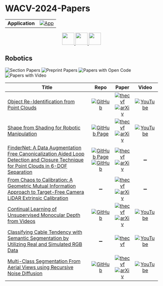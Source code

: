 # WACV-2024-Papers

<table>
    <tr>
        <td><strong>Application</strong></td>
        <td>
            <a href="https://huggingface.co/spaces/DmitryRyumin/NewEraAI-Papers" style="float:left;">
                <img src="https://img.shields.io/badge/🤗-NewEraAI--Papers-FFD21F.svg" alt="App" />
            </a>
        </td>
    </tr>
</table>

<div align="center">
    <a href="https://github.com/DmitryRyumin/WACV-2024-Papers/blob/main/sections/photogrammetry_and_remote_sensing.md">
        <img src="https://cdn.jsdelivr.net/gh/DmitryRyumin/NewEraAI-Papers@main/images/left.svg" width="40" alt="" />
    </a>
    <a href="https://github.com/DmitryRyumin/WACV-2024-Papers/">
        <img src="https://cdn.jsdelivr.net/gh/DmitryRyumin/NewEraAI-Papers@main/images/home.svg" width="40" alt="" />
    </a>
    <a href="https://github.com/DmitryRyumin/WACV-2024-Papers/blob/main/sections/smartphones_end_user_devices.md">
        <img src="https://cdn.jsdelivr.net/gh/DmitryRyumin/NewEraAI-Papers@main/images/right.svg" width="40" alt="" />
    </a>
</div>

## Robotics

![Section Papers](https://img.shields.io/badge/Section%20Papers-7-42BA16) ![Preprint Papers](https://img.shields.io/badge/Preprint%20Papers-6-b31b1b) ![Papers with Open Code](https://img.shields.io/badge/Papers%20with%20Open%20Code-4-1D7FBF) ![Papers with Video](https://img.shields.io/badge/Papers%20with%20Video-5-FF0000)

| **Title** | **Repo** | **Paper** | **Video** |
|-----------|:--------:|:---------:|:---------:|
| [Object Re-Identification from Point Clouds](https://openaccess.thecvf.com/content/WACV2024/html/Therien_Object_Re-Identification_From_Point_Clouds_WACV_2024_paper.html) | [![GitHub](https://img.shields.io/github/stars/bentherien/point-cloud-reid?style=flat)](https://github.com/bentherien/point-cloud-reid) | [![thecvf](https://img.shields.io/badge/pdf-thecvf-7395C5.svg)](https://openaccess.thecvf.com/content/WACV2024/papers/Therien_Object_Re-Identification_From_Point_Clouds_WACV_2024_paper.pdf) <br /> [![arXiv](https://img.shields.io/badge/arXiv-2305.10210-b31b1b.svg)](http://arxiv.org/abs/2305.10210) | [![YouTube](https://img.shields.io/badge/YouTube-%23FF0000.svg?style=for-the-badge&logo=YouTube&logoColor=white)](https://www.youtube.com/watch?v=aXMraMwSPwk) |
| [Shape from Shading for Robotic Manipulation](https://openaccess.thecvf.com/content/WACV2024/html/Chaudhury_Shape_From_Shading_for_Robotic_Manipulation_WACV_2024_paper.html) | [![GitHub Page](https://img.shields.io/badge/GitHub-Page-159957.svg)](https://arkadeepnc.github.io/projects/active_workspace/index.html) | [![thecvf](https://img.shields.io/badge/pdf-thecvf-7395C5.svg)](https://openaccess.thecvf.com/content/WACV2024/papers/Chaudhury_Shape_From_Shading_for_Robotic_Manipulation_WACV_2024_paper.pdf) <br /> [![arXiv](https://img.shields.io/badge/arXiv-2304.11824-b31b1b.svg)](http://arxiv.org/abs/2304.11824) | [![YouTube](https://img.shields.io/badge/YouTube-%23FF0000.svg?style=for-the-badge&logo=YouTube&logoColor=white)](https://www.youtube.com/watch?v=V9navcD92b8) |
| [FinderNet: A Data Augmentation Free Canonicalization Aided Loop Detection and Closure Technique for Point Clouds in 6-DOF Separation](https://openaccess.thecvf.com/content/WACV2024/html/Harithas_FinderNet_A_Data_Augmentation_Free_Canonicalization_Aided_Loop_Detection_and_WACV_2024_paper.html) | [![GitHub Page](https://img.shields.io/badge/GitHub-Page-159957.svg)](https://gsc2001.github.io/FinderNet/) <br /> [![GitHub](https://img.shields.io/github/stars/gsc2001/FinderNet?style=flat)](https://github.com/gsc2001/FinderNet) | [![thecvf](https://img.shields.io/badge/pdf-thecvf-7395C5.svg)](https://openaccess.thecvf.com/content/WACV2024/papers/Harithas_FinderNet_A_Data_Augmentation_Free_Canonicalization_Aided_Loop_Detection_and_WACV_2024_paper.pdf) <br /> [![arXiv](https://img.shields.io/badge/arXiv-2304.01074-b31b1b.svg)](http://arxiv.org/abs/2304.01074) | :heavy_minus_sign: |
| [From Chaos to Calibration: A Geometric Mutual Information Approach to Target-Free Camera LiDAR Extrinsic Calibration](https://openaccess.thecvf.com/content/WACV2024/html/Borer_From_Chaos_to_Calibration_A_Geometric_Mutual_Information_Approach_To_WACV_2024_paper.html) | :heavy_minus_sign: | [![thecvf](https://img.shields.io/badge/pdf-thecvf-7395C5.svg)](https://openaccess.thecvf.com/content/WACV2024/papers/Borer_From_Chaos_to_Calibration_A_Geometric_Mutual_Information_Approach_To_WACV_2024_paper.pdf) <br /> [![arXiv](https://img.shields.io/badge/arXiv-2311.01905-b31b1b.svg)](http://arxiv.org/abs/2311.01905) | :heavy_minus_sign: |
| [Continual Learning of Unsupervised Monocular Depth from Videos](https://openaccess.thecvf.com/content/WACV2024/html/Chawla_Continual_Learning_of_Unsupervised_Monocular_Depth_From_Videos_WACV_2024_paper.html) | [![GitHub](https://img.shields.io/github/stars/NeurAI-Lab/CUDE-MonoDepthCL?style=flat)](https://github.com/NeurAI-Lab/CUDE-MonoDepthCL) | [![thecvf](https://img.shields.io/badge/pdf-thecvf-7395C5.svg)](https://openaccess.thecvf.com/content/WACV2024/papers/Chawla_Continual_Learning_of_Unsupervised_Monocular_Depth_From_Videos_WACV_2024_paper.pdf) <br /> [![arXiv](https://img.shields.io/badge/arXiv-2311.02393-b31b1b.svg)](http://arxiv.org/abs/2311.02393) | [![YouTube](https://img.shields.io/badge/YouTube-%23FF0000.svg?style=for-the-badge&logo=YouTube&logoColor=white)](https://www.youtube.com/watch?v=KZYv6W3ZJq4) |
| [Classifying Cable Tendency with Semantic Segmentation by Utilizing Real and Simulated RGB Data](https://openaccess.thecvf.com/content/WACV2024/html/Chien_Classifying_Cable_Tendency_With_Semantic_Segmentation_by_Utilizing_Real_and_WACV_2024_paper.html) | :heavy_minus_sign: | [![thecvf](https://img.shields.io/badge/pdf-thecvf-7395C5.svg)](https://openaccess.thecvf.com/content/WACV2024/papers/Chien_Classifying_Cable_Tendency_With_Semantic_Segmentation_by_Utilizing_Real_and_WACV_2024_paper.pdf) | [![YouTube](https://img.shields.io/badge/YouTube-%23FF0000.svg?style=for-the-badge&logo=YouTube&logoColor=white)](https://www.youtube.com/watch?v=aqUy-dZawSk) |
| [Multi-Class Segmentation From Aerial Views using Recursive Noise Diffusion](https://openaccess.thecvf.com/content/WACV2024/html/Kolbeinsson_Multi-Class_Segmentation_From_Aerial_Views_Using_Recursive_Noise_Diffusion_WACV_2024_paper.html) | [![GitHub](https://img.shields.io/github/stars/benediktkol/recursive-noise-diffusion?style=flat)](https://github.com/benediktkol/recursive-noise-diffusion) | [![thecvf](https://img.shields.io/badge/pdf-thecvf-7395C5.svg)](https://openaccess.thecvf.com/content/WACV2024/papers/Kolbeinsson_Multi-Class_Segmentation_From_Aerial_Views_Using_Recursive_Noise_Diffusion_WACV_2024_paper.pdf) <br /> [![arXiv](https://img.shields.io/badge/arXiv-2212.00787-b31b1b.svg)](http://arxiv.org/abs/2212.00787) | [![YouTube](https://img.shields.io/badge/YouTube-%23FF0000.svg?style=for-the-badge&logo=YouTube&logoColor=white)](https://www.youtube.com/watch?v=yQt-zFBsaBc) |
